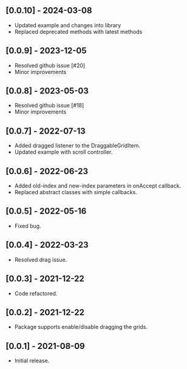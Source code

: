 ## [0.0.10] - 2024-03-08

* Updated example and changes into library
* Replaced deprecated methods with latest methods

## [0.0.9] - 2023-12-05

* Resolved github issue [#20]
* Minor improvements

## [0.0.8] - 2023-05-03

* Resolved github issue [#18]
* Minor improvements

## [0.0.7] - 2022-07-13

* Added dragged listener to the DraggableGridItem.
* Updated example with scroll controller.

## [0.0.6] - 2022-06-23

* Added old-index and new-index parameters in onAccept callback.
* Replaced abstract classes with simple callbacks.

## [0.0.5] - 2022-05-16

* Fixed bug.

## [0.0.4] - 2022-03-23

* Resolved drag issue.

## [0.0.3] - 2021-12-22

* Code refactored.

## [0.0.2] - 2021-12-22

* Package supports enable/disable dragging the grids.

## [0.0.1] - 2021-08-09

* Initial release.